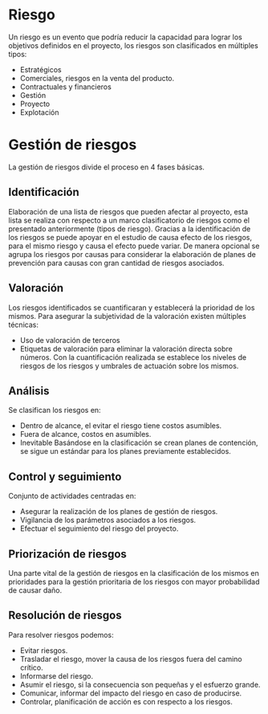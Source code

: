 # Riesgo
Un riesgo es un evento que podría reducir la capacidad para lograr los
objetivos definidos en el proyecto, los riesgos son clasificados en múltiples tipos:
- Estratégicos
- Comerciales, riesgos en la venta del producto.
- Contractuales y financieros
- Gestión
- Proyecto
- Explotación
# Gestión de riesgos
La gestión de riesgos divide el proceso en 4 fases básicas.
## Identificación
Elaboración de una lista de riesgos que pueden afectar al proyecto, esta lista se realiza con respecto a  un marco clasificatorio de riesgos como el presentado anteriormente (tipos de riesgo). Gracias a la identificación de los riesgos se puede apoyar en el estudio de causa efecto de los riesgos, para el mismo riesgo y causa el efecto puede variar.
De manera opcional se agrupa los riesgos por causas para considerar la elaboración de planes de prevención para causas con gran cantidad de riesgos asociados.
## Valoración
Los riesgos identificados se cuantificaran y establecerá la prioridad de los mismos.
Para asegurar la subjetividad de la valoración existen múltiples técnicas:
- Uso de valoración de terceros
- Etiquetas de valoración para eliminar la valoración directa sobre números.
Con la cuantificación realizada se establece los niveles de riesgos de los riesgos y umbrales de actuación sobre los mismos.
## Análisis
Se clasifican los riesgos en:
- Dentro de alcance, el evitar el riesgo tiene costos asumibles.
- Fuera de alcance, costos en asumibles.
- Inevitable
Basándose en la clasificación se crean planes de contención, se sigue un estándar para los planes previamente establecidos.
## Control y seguimiento
Conjunto de actividades centradas en:
- Asegurar la realización de los planes de gestión de riesgos.
- Vigilancia de los parámetros asociados a los riesgos.
- Efectuar el seguimiento del riesgo del proyecto.
## Priorización de riesgos
Una parte vital de la gestión de riesgos en la clasificación de los mismos en prioridades para la gestión prioritaria de los riesgos con mayor probabilidad de causar daño.
## Resolución de riesgos
Para resolver riesgos podemos:
- Evitar riesgos.
- Trasladar el riesgo, mover la causa de los riesgos fuera del camino crítico.
- Informarse del riesgo.
- Asumir el riesgo, si la consecuencia son pequeñas y el esfuerzo grande.
- Comunicar, informar del impacto del riesgo en caso de producirse.
- Controlar, planificación de acción es con respecto a los riesgos.
